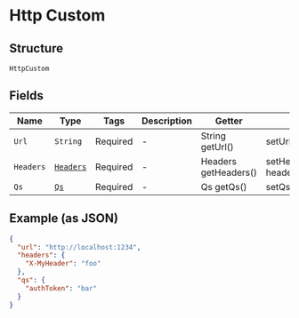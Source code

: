
# Http Custom

## Structure

`HttpCustom`

## Fields

| Name | Type | Tags | Description | Getter | Setter |
|  --- | --- | --- | --- | --- | --- |
| `Url` | `String` | Required | - | String getUrl() | setUrl(String url) |
| `Headers` | [`Headers`](../../doc/models/headers.md) | Required | - | Headers getHeaders() | setHeaders(Headers headers) |
| `Qs` | [`Qs`](../../doc/models/qs.md) | Required | - | Qs getQs() | setQs(Qs qs) |

## Example (as JSON)

```json
{
  "url": "http://localhost:1234",
  "headers": {
    "X-MyHeader": "foo"
  },
  "qs": {
    "authToken": "bar"
  }
}
```

